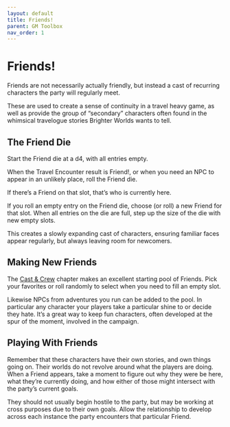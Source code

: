 ```yaml
---
layout: default
title: Friends!
parent: GM Toolbox
nav_order: 1
---
```


# Friends!

Friends are not necessarily actually friendly, but instead a cast of recurring characters the party will regularly meet.

These are used to create a sense of continuity in a travel heavy game, as well as provide the group of “secondary” characters often found in the whimsical travelogue stories Brighter Worlds wants to tell.

## The Friend Die

Start the Friend die at a d4, with all entries empty.

When the Travel Encounter result is Friend!, or when you need an NPC to appear in an unlikely place, roll the Friend die.

If there’s a Friend on that slot, that’s who is currently here.

If you roll an empty entry on the Friend die, choose (or roll) a new Friend for that slot. When all entries on the die are full, step up the size of the die with new empty slots.

This creates a slowly expanding cast of characters, ensuring familiar faces appear regularly, but always leaving room for newcomers.

## Making New Friends

The [Cast & Crew](/Cast/) chapter makes an excellent starting pool of Friends. Pick your favorites or roll randomly to select when you need to fill an empty slot.

Likewise NPCs from adventures you run can be added to the pool. In particular any character your players take a particular shine to or decide they hate. It’s a great way to keep fun characters, often developed at the spur of the moment, involved in the campaign.

## Playing With Friends

Remember that these characters have their own stories, and own things going on. Their worlds do not revolve around what the players are doing. When a Friend appears, take a moment to figure out why they were be here, what they’re currently doing, and how either of those might intersect with the party’s current goals.

They should not usually begin hostile to the party, but may be working at cross purposes due to their own goals. Allow the relationship to develop across each instance the party encounters that particular Friend.